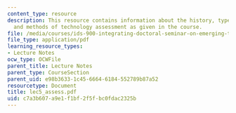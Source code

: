 ```yaml
---
content_type: resource
description: This resource contains information about the history, types, purpose
  and methods of technology assessment as given in the course.
file: /media/courses/ids-900-integrating-doctoral-seminar-on-emerging-technologies-fall-2005/c7a3b607a9e1f1bf2f5fbc0fdac2325b_lec5_assess.pdf
file_type: application/pdf
learning_resource_types:
- Lecture Notes
ocw_type: OCWFile
parent_title: Lecture Notes
parent_type: CourseSection
parent_uid: e98b3633-1c45-6664-6184-552789b87a52
resourcetype: Document
title: lec5_assess.pdf
uid: c7a3b607-a9e1-f1bf-2f5f-bc0fdac2325b
---
```

